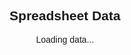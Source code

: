 <!DOCTYPE html>
<html lang="en">
<head>
    <meta charset="UTF-8">
    <meta name="viewport" content="width=device-width, initial-scale=1.0">
    <title>Spreadsheet Viewer</title>
    <style>
        body {
            font-family: Arial, sans-serif;
            text-align: center;
        }
        table {
            width: 80%;
            margin: 20px auto;
            border-collapse: collapse;
        }
        th, td {
            border: 1px solid black;
            padding: 10px;
        }
        th {
            background-color: #f2f2f2;
        }
    </style>
</head>
<body>
    <h2>Spreadsheet Data</h2>
    <p id="status">Loading data...</p>
    <table id="data-table"></table>
    <script>
        const url = "https://script.google.com/macros/s/AKfycby5m8GXi6m3gCnbZ9dyqUMRtsMzYsgzYAdrpCKcUUyknRUgMsuHIZyswQg2nES4I2L03A/exec";
        
        fetch(url)
            .then(response => {
                if (!response.ok) {
                    throw new Error(`HTTP error! Status: ${response.status}`);
                }
                return response.json();
            })
            .then(data => {
                let table = document.getElementById("data-table");
                let status = document.getElementById("status");
                status.style.display = "none";
                
                if (!Array.isArray(data) || data.length === 0) {
                    table.innerHTML = "<tr><td>No data available</td></tr>";
                    return;
                }
                
                // Create table headers
                let headerRow = document.createElement("tr");
                data[0].forEach(header => {
                    let th = document.createElement("th");
                    th.textContent = header;
                    headerRow.appendChild(th);
                });
                table.appendChild(headerRow);
                
                // Create table rows
                data.slice(1).forEach(row => {
                    let tr = document.createElement("tr");
                    row.forEach(cell => {
                        let td = document.createElement("td");
                        td.textContent = cell;
                        tr.appendChild(td);
                    });
                    table.appendChild(tr);
                });
            })
            .catch(error => {
                document.getElementById("status").textContent = "Failed to load data: " + error.message;
                console.error("Error fetching data:", error);
            });
    </script>
</body>
</html>
